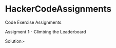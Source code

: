 # HackerCodeAssignments
Code Exercise Assignments

Assigment 1:- Climbing the Leaderboard

Solution:- 
